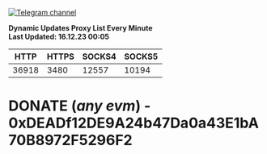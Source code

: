 [![Telegram channel](https://img.shields.io/endpoint?url=https://runkit.io/damiankrawczyk/telegram-badge/branches/master?url=https://t.me/n4z4v0d)](https://t.me/n4z4v0d) 

**Dynamic Updates Proxy List Every Minute**  
**Last Updated: 16.12.23 00:05**

| HTTP        | HTTPS        | SOCKS4        | SOCKS5        |
|-------------|--------------|---------------|---------------|
| 36918 | 3480 | 12557 | 10194 |


# DONATE (_any evm_) - 0xDEADf12DE9A24b47Da0a43E1bA70B8972F5296F2
